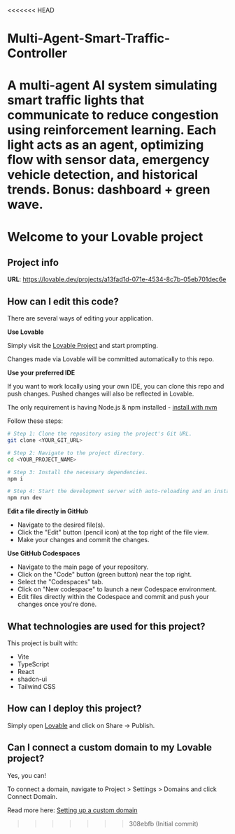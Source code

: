<<<<<<< HEAD
# Multi-Agent-Smart-Traffic-Controller
A multi-agent AI system simulating smart traffic lights that communicate to reduce congestion using reinforcement learning. Each light acts as an agent, optimizing flow with sensor data, emergency vehicle detection, and historical trends. Bonus: dashboard + green wave.
=======
# Welcome to your Lovable project

## Project info

**URL**: https://lovable.dev/projects/a13fad1d-071e-4534-8c7b-05eb701dec6e

## How can I edit this code?

There are several ways of editing your application.

**Use Lovable**

Simply visit the [Lovable Project](https://lovable.dev/projects/a13fad1d-071e-4534-8c7b-05eb701dec6e) and start prompting.

Changes made via Lovable will be committed automatically to this repo.

**Use your preferred IDE**

If you want to work locally using your own IDE, you can clone this repo and push changes. Pushed changes will also be reflected in Lovable.

The only requirement is having Node.js & npm installed - [install with nvm](https://github.com/nvm-sh/nvm#installing-and-updating)

Follow these steps:

```sh
# Step 1: Clone the repository using the project's Git URL.
git clone <YOUR_GIT_URL>

# Step 2: Navigate to the project directory.
cd <YOUR_PROJECT_NAME>

# Step 3: Install the necessary dependencies.
npm i

# Step 4: Start the development server with auto-reloading and an instant preview.
npm run dev
```

**Edit a file directly in GitHub**

- Navigate to the desired file(s).
- Click the "Edit" button (pencil icon) at the top right of the file view.
- Make your changes and commit the changes.

**Use GitHub Codespaces**

- Navigate to the main page of your repository.
- Click on the "Code" button (green button) near the top right.
- Select the "Codespaces" tab.
- Click on "New codespace" to launch a new Codespace environment.
- Edit files directly within the Codespace and commit and push your changes once you're done.

## What technologies are used for this project?

This project is built with:

- Vite
- TypeScript
- React
- shadcn-ui
- Tailwind CSS

## How can I deploy this project?

Simply open [Lovable](https://lovable.dev/projects/a13fad1d-071e-4534-8c7b-05eb701dec6e) and click on Share -> Publish.

## Can I connect a custom domain to my Lovable project?

Yes, you can!

To connect a domain, navigate to Project > Settings > Domains and click Connect Domain.

Read more here: [Setting up a custom domain](https://docs.lovable.dev/tips-tricks/custom-domain#step-by-step-guide)
>>>>>>> 308ebfb (Initial commit)
